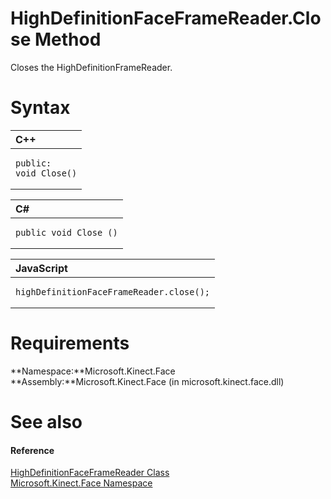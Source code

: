 HighDefinitionFaceFrameReader.Close Method  
==========================================  

Closes the HighDefinitionFrameReader. <span id="syntaxSection"></span>

Syntax  
======  

<table>
<colgroup>
<col width="100%" />
</colgroup>
<thead>
<tr class="header">
<th align="left">C++</th>
</tr>
</thead>
<tbody>
<tr class="odd">
<td align="left"><pre><code>public:  
void Close()</code></pre></td>
</tr>
</tbody>
</table>

<table>
<colgroup>
<col width="100%" />
</colgroup>
<thead>
<tr class="header">
<th align="left">C#</th>
</tr>
</thead>
<tbody>
<tr class="odd">
<td align="left"><pre><code>public void Close ()</code></pre></td>
</tr>
</tbody>
</table>

<table>
<colgroup>
<col width="100%" />
</colgroup>
<thead>
<tr class="header">
<th align="left">JavaScript</th>
</tr>
</thead>
<tbody>
<tr class="odd">
<td align="left"><pre><code>highDefinitionFaceFrameReader.close();</code></pre></td>
</tr>
</tbody>
</table>

<span id="requirements"></span>

Requirements  
============  

**Namespace:**Microsoft.Kinect.Face  
**Assembly:**Microsoft.Kinect.Face (in microsoft.kinect.face.dll)  

<span id="ID4EV"></span>

See also  
========  

<span id="ID4EX"></span>
#### Reference  

[HighDefinitionFaceFrameReader Class](../../HighDefinitionFaceFrameRea.md)  
 [Microsoft.Kinect.Face Namespace](../../../Kinect.Face.md)  



<!--Please do not edit the data in the comment block below.-->
<!--
TOCTitle : Close Method
RLTitle : HighDefinitionFaceFrameReader.Close Method
KeywordK : Close method
KeywordK : HighDefinitionFaceFrameReader.Close method
KeywordF : Microsoft.Kinect.Face.HighDefinitionFaceFrameReader.Close
KeywordF : HighDefinitionFaceFrameReader.Close
KeywordF : Close
KeywordF : Microsoft.Kinect.Face.HighDefinitionFaceFrameReader.Close
KeywordA : M:Microsoft.Kinect.Face.HighDefinitionFaceFrameReader.Close
AssetID : M:Microsoft.Kinect.Face.HighDefinitionFaceFrameReader.Close
Locale : en-us
CommunityContent : 1
APIType : Managed
APILocation : microsoft.kinect.face.dll
APIName : Microsoft.Kinect.Face.HighDefinitionFaceFrameReader.Close
TargetOS : Windows
TopicType : kbSyntax
DevLang : VB
DevLang : CSharp
DevLang : JavaScript
DevLang : C++
DocSet : K4Wv2
ProjType : K4Wv2Proj
Technology : Kinect for Windows
Product : Kinect for Windows SDK v2
productversion : 20
-->
